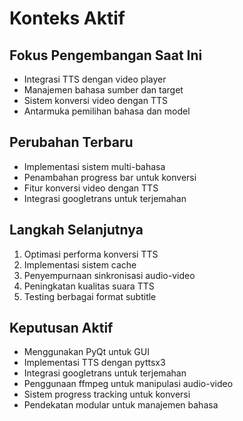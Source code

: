 # Konteks Aktif

## Fokus Pengembangan Saat Ini
- Integrasi TTS dengan video player
- Manajemen bahasa sumber dan target
- Sistem konversi video dengan TTS
- Antarmuka pemilihan bahasa dan model

## Perubahan Terbaru
- Implementasi sistem multi-bahasa
- Penambahan progress bar untuk konversi
- Fitur konversi video dengan TTS
- Integrasi googletrans untuk terjemahan

## Langkah Selanjutnya
1. Optimasi performa konversi TTS
2. Implementasi sistem cache
3. Penyempurnaan sinkronisasi audio-video
4. Peningkatan kualitas suara TTS
5. Testing berbagai format subtitle

## Keputusan Aktif
- Menggunakan PyQt untuk GUI
- Implementasi TTS dengan pyttsx3
- Integrasi googletrans untuk terjemahan
- Penggunaan ffmpeg untuk manipulasi audio-video
- Sistem progress tracking untuk konversi
- Pendekatan modular untuk manajemen bahasa